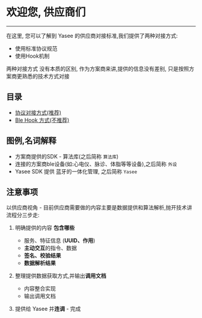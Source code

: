 # 欢迎您, 供应商们
--- 

在这里, 您可以了解到 Yasee 的供应商对接标准,我们提供了两种对接方式:
- 使用标准协议规范
- 使用Hook机制

两种对接方式 没有本质的区别, 作为方案商来讲,提供的信息没有差别, 
只是按照方案商更熟悉的技术方式对接

## 目录

- [协议对接方式(推荐)](third/ble_protol.md)
- [Ble Hook 方式(不推荐)](third/ble_hook.md)

## 图例,名词解释 
- 方案商提供的SDK - 算法库(之后简称 `算法库`)
- 连接的方案商ble设备(如:心电仪、脉诊、体脂等等设备),之后简称 `外设`
- Yasee SDK 提供 蓝牙的一体化管理, 之后简称 `Yasee`


## 注意事项
以供应商视角 - 目前供应商需要做的内容主要是数据提供和算法解析,抛开技术讲流程分三步走:
1. 明确提供的内容 **包含哪些**
    - 服务、特征信息 (**UUID、作用**)
    - **主动交互**的指令、数据
    - **签名、校验结果**
    - **数据解析结果**

2. 整理提供数据获取方式,并输出**调用文档**
    - 内容整合实现
    - 输出调用文档

3. 提供给 Yasee 并**连调** - 完成